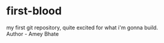 # first-blood
my first git repository, quite excited for what i'm gonna build.
<br>
Author - Amey Bhate
